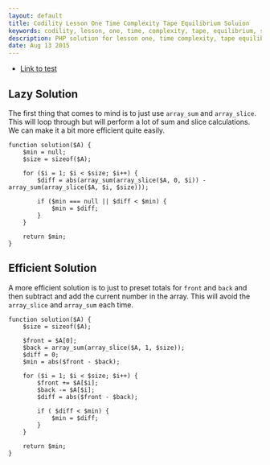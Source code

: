 ```yaml
---
layout: default
title: Codility Lesson One Time Complexity Tape Equilibrium Soluion
keywords: codility, lesson, one, time, complexity, tape, equilibrium, solution
description: PHP solution for lesson one, time complexity, tape equilibrium programming question.
date: Aug 13 2015
---
```


* [Link to test](https://codility.com/demo/take-sample-test/tape_equilibrium/)

## Lazy Solution

The first thing that comes to mind is to just use `array_sum` and `array_slice`. This will loop through but will perform a lot of sum and slice calculations. We can make it a bit more efficient quite easily.

~~~
function solution($A) {
    $min = null;
    $size = sizeof($A);
    
    for ($i = 1; $i < $size; $i++) {
        $diff = abs(array_sum(array_slice($A, 0, $i)) - array_sum(array_slice($A, $i, $size)));
    
        if ($min === null || $diff < $min) {
            $min = $diff;
        }
    }
    
    return $min;
}
~~~

## Efficient Solution

A more efficient solution is to just to preset totals for `front` and `back` and then subtract and add the current number in the array. This will avoid the `array_slice` and `array_sum` each time.

~~~
function solution($A) {
    $size = sizeof($A);
    
    $front = $A[0];
    $back = array_sum(array_slice($A, 1, $size));
    $diff = 0;
    $min = abs($front - $back);
    
    for ($i = 1; $i < $size; $i++) {
        $front += $A[$i];
        $back -= $A[$i];
        $diff = abs($front - $back);
    
        if ( $diff < $min) {
            $min = $diff;
        }
    }
    
    return $min;
}
~~~